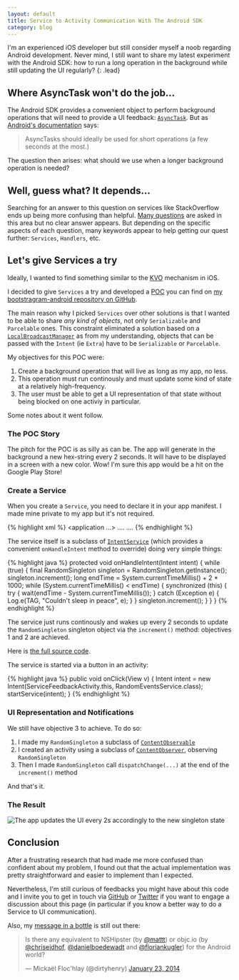 ```yaml
---
layout: default
title: Service to Activity Communication With The Android SDK
category: blog
---
```


I'm an experienced iOS developer but still consider myself a noob regarding Android development. Never mind, I still want to share 
my latest experiment with the Android SDK: how to run a long operation in the background while still updating the UI regularly?
{: .lead}


## Where AsyncTask won't do the job...

The Android SDK provides a convenient object to perform background operations that will need to provide a UI feedback: [`AsyncTask`][asynctask]. But as [Android's documentation][asynctask] says:

> AsyncTasks should ideally be used for short operations (a few seconds at the most.)

The question then arises: what should we use when a longer background operation is needed?


## Well, guess what? It depends...

Searching for an answer to this question on services like StackOverflow ends up being more confusing than helpful. [Many questions][stackoverflow] are asked in this area but no clear answer appears. But depending on the specific aspects of each
question, many keywords appear to help getting our quest further: `Services`, `Handlers`, etc.


##  Let's give Services a try

Ideally, I wanted to find something similar to the [KVO][kvo] mechanism in iOS.

I decided to give `Services` a try and developed a [POC][poc] you can find on [my bootstragram-android repository on GitHub][bootstragram-android].

The main reason why I picked `Services` over other solutions is that I wanted to be able to share *any kind of objects*, not only
`Serializable` and `Parcelable` ones. This constraint eliminated a solution based on a [`LocalBroadcastManager`][LocalBroadcastManager] as from my understanding, objects that can be passed with the `Intent` (ie `Extra`) have to be `Serializable` or `Parcelable`.

My objectives for this POC were:

1. Create a background operation that will live as long as my app, no less.
2. This operation must run continously and must update some kind of state at a relatively high-frequency.
3. The user must be able to get a UI representation of that state without being blocked on one activiy in particular.

Some notes about it went follow.


### The POC  Story

The pitch for the POC is as silly as can be. The app will generate in the background a new hex-string every 2 seconds. It will have to be displayed in a screen with a new color. Wow! I'm sure this app would be a hit on the Google Play Store!


### Create a Service

When you create a `Service`, you need to declare it in your app manifest. I made mine private to my app but it's not required.

{% highlight xml %}
<application ...>
    ....
    <service
        android:name=".services.RandomEventsService"
        android:exported="false" >
    </service>
    ....
</application>
{% endhighlight %}

The service itself is a subclass of [`IntentService`][intentservice] (which provides a convenient `onHandleIntent` method to override) doing very simple things:

{% highlight java %}
protected void onHandleIntent(Intent intent) {
    while (true) {
        final RandomSingleton singleton = RandomSingleton.getInstance();
        singleton.increment();
        long endTime = System.currentTimeMillis() + 2 * 1000;
        while (System.currentTimeMillis() < endTime) {
            synchronized (this) {
                try {
                    wait(endTime - System.currentTimeMillis());
                } catch (Exception e) {
                    Log.e(TAG, "Couldn't sleep in peace", e);
                }
            }
            singleton.increment();
        }
    }
}
{% endhighlight %}

The service just runs continously and wakes up every 2 seconds to update the `RandomSingleton` singleton object via the `increment()` method: objectives 1 and 2 are achieved.

Here is [the full source code][RandomEventsService].

The service is started via a button in an activity:

{% highlight java %}
public void onClick(View v) {
  Intent intent = new Intent(ServiceFeedbackActivity.this, RandomEventsService.class);
  startService(intent);
}
{% endhighlight %}


### UI Representation and Notifications

We still have objective 3 to achieve. To do so:

1. I made my `RandomSingleton` a subclass of [`ContentObservable`][contentobservable]
2. I created an activity using a subclass of [`ContentObserver`][contentobserver], observing `RandomSingleton`
3. Then I made `RandomSingleton` call `dispatchChange(...)` at the end of the `increment()` method

And that's it.


### The Result

![The app updates the UI every 2s accordingly to the new singleton state](../../assets/images/android-services-to-activity-communication.gif "The app updates the UI every 2s accordingly to the new singleton state")

## Conclusion

After a frustrating research that had made me more confused than confident about my problem, I found out that the actual
implementation was pretty straightforward and easier to implement than I expected.

Nevertheless, I'm still curious of feedbacks you might
have about this code and I invite you to get in touch via [GitHub][github] or [Twitter][twitter] if you want to engage a discussion about this page
(in particular if you know a better way to do a Service to UI communication).

Also, my [message in a bottle][tweet] is still out there:

<blockquote class="twitter-tweet" lang="en">
  <p>Is there any equivalent to NSHipster (by <a href="https://twitter.com/mattt">@mattt</a>) or objc.io (by <a href="https://twitter.com/chriseidhof">@chriseidhof</a>, <a href="https://twitter.com/danielboedewadt">@danielboedewadt</a> and <a href="https://twitter.com/floriankugler">@floriankugler</a>) for the Android world?</p>
  &mdash; Mickaël Floc&#39;hlay (@dirtyhenry) <a href="https://twitter.com/dirtyhenry/statuses/426382723377553408">January 23, 2014</a>
</blockquote>


[asynctask]: http://developer.android.com/reference/android/os/AsyncTask.html "AsyncTask Class API Reference"
[intentservice]: http://developer.android.com/reference/android/app/IntentService.html "IntentService Class API Reference"
[contentobservable]: http://developer.android.com/reference/android/database/ContentObservable.html "ContentObservable Class API Reference"
[contentobserver]: http://developer.android.com/reference/android/database/ContentObserver.html "ContentObserver Class API Reference"
[LocalBroadcastManager]: http://developer.android.com/reference/android/support/v4/content/LocalBroadcastManager.html "LocalBroadcastManager Class API Reference"
[stackoverflow]: http://stackoverflow.com/search?q=android+ui+communication+background "Search for 'Android UI Communication Background' on StackOverflow"
[bootstragram-android]: https://github.com/dirtyhenry/bootstragram-android "My bootstragram-android repository on GitHub"
[RandomEventsService]: https://github.com/dirtyhenry/bootstragram-android/blob/master/src/com/bootstragram/demo/services/RandomEventsService.java "My RandomEventsService source code"
[poc]: http://en.wikipedia.org/wiki/Proof_of_concept "Proof of Concept"
[github]: https://github.com/dirtyhenry/bootstragram-blog/issues "Issues"
[twitter]: http://twitter.com/dirtyhenry
[kvo]: http://nshipster.com/key-value-observing/
[tweet]: https://twitter.com/dirtyhenry/statuses/426382723377553408
